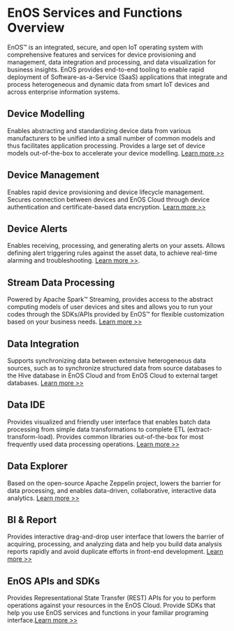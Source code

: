 # EnOS Services and Functions Overview

EnOS™ is an integrated, secure, and open IoT operating system with comprehensive features and services for device provisioning and management, data integration and processing, and data visualization for business insights. EnOS provides end-to-end tooling to enable rapid deployment of Software-as-a-Service (SaaS) applications that integrate and process heterogeneous and dynamic data from smart IoT devices and across enterprise information systems.


<div class="block-4" id="device-modelling">
<span id="device-modelling"></span><h2>Device Modelling<a class="headerlink" href="#device-modelling" title="Permalink to this headline"></a></h2>
<p>Enables abstracting and standardizing device data from various manufacturers to be unified into a small number of common models and thus facilitates application processing. Provides a large set of device models out-of-the-box to accelerate your device modelling. <a class="reference external" href="https://docs.envisioniot.com/docs/device-connection/en/latest/model/model_overview.html">Learn more >></a></p>
</div>
<div class="block-4" id="device-provisioning">
<span id="device-provisioning"></span><h2>Device Management<a class="headerlink" href="#device-provisioning" title="Permalink to this headline"></a></h2>
<p>Enables rapid device provisioning and device lifecycle management. Secures connection between devices and EnOS Cloud through device authentication and certificate-based data encryption. <a class="reference external" href="https://docs.envisioniot.com/docs/device-connection/en/latest/deviceconnection_overview">Learn more >></a></p>
</div>
<div class="block-4" id="event-management">
<span id="event-management"></span><h2>Device Alerts<a class="headerlink" href="#event-management" title="Permalink to this headline"></a></h2>
<p>Enables receiving, processing, and generating alerts on your assets. Allows defining alert triggering rules against the asset data, to achieve real-time alarming and troubleshooting. <a class="reference external" href="https://docs.envisioniot.com/docs/event-management/en/latest/">Learn more >></a>.</p>
</div>
<div class="block-4" id="stream-computing">
<span id="stream-computing"></span><h2>Stream Data Processing<a class="headerlink" href="#stream-computing" title="Permalink to this headline"></a></h2>
<p>Powered by Apache Spark™ Streaming, provides access to the abstract computing models of user devices and sites and allows you to run your codes through the SDKs/APIs provided by EnOS™ for flexible customization based on your business needs. <a class="reference external" href="https://docs.envisioniot.com/docs/online-data/en/latest/">Learn more >></a></p>
</div>
<div class="block-4" id="data-integration">
<span id="data-integration"></span><h2>Data Integration<a class="headerlink" href="#data-integration" title="Permalink to this headline"></a></h2>
<p>Supports synchronizing data between extensive heterogeneous data sources, such as to synchronize structured data from source databases to the Hive database in EnOS Cloud and from EnOS Cloud to external target databases. <a class="reference external" href="https://docs.envisioniot.com/docs/offline-data/en/latest/data_integration/">Learn more >></a></p>
</div>
<div class="block-4" id="data-ide">
<span id="data-ide"></span><h2>Data IDE<a class="headerlink" href="#data-ide" title="Permalink to this headline"></a></h2>
<p>Provides visualized and friendly user interface that enables batch data processing from simple data transformations to complete ETL (extract-transform-load). Provides common libraries out-of-the-box for most frequently used data processing operations. <a class="reference external" href="https://docs.envisioniot.com/docs/offline-data/en/latest/data_ide/">Learn more >></a></p>
</div>
<div class="block-4" id="data-explorer">
<span id="data-explorer"></span><h2>Data Explorer<a class="headerlink" href="#data-explorer" title="Permalink to this headline"></a></h2>
<p>Based on the open-source Apache Zeppelin project, lowers the barrier for data
processing, and enables data-driven, collaborative, interactive data analytics. <a class="reference external" href="https://docs.envisioniot.com/docs/analysis-report/en/latest/data_explorer/">Learn more >></a></p>
</div>
<div class="block-4" id="bi-report">
<span id="bi-report"></span><h2>BI &amp; Report<a class="headerlink" href="#bi-report" title="Permalink to this headline"></a></h2>
<p>Provides interactive drag-and-drop user interface that lowers the barrier of acquiring, processing, and analyzing data and help you build data analysis reports rapidly and avoid duplicate efforts in front-end development. <a class="reference external" href="https://docs.envisioniot.com/docs/analysis-report/en/latest/bi_report/">Learn more >></a></p>
</div>
<div class="block-4" id="enos-apis-and-sdks">
<span id="enos-apis-and-sdks"></span><h2>EnOS APIs and SDKs<a class="headerlink" href="#enos-apis-and-sdks" title="Permalink to this headline"></a></h2>
<p>Provides Representational State Transfer (REST) APIs for you to perform  operations against your resources in the EnOS Cloud. Provide SDKs that help you use EnOS services and functions in your familiar programing interface.<a class="reference external" href="https://docs.envisioniot.com/docs/app-development/en/latest/enos_apis_overview.html">Learn more >></a></p>
</div>

